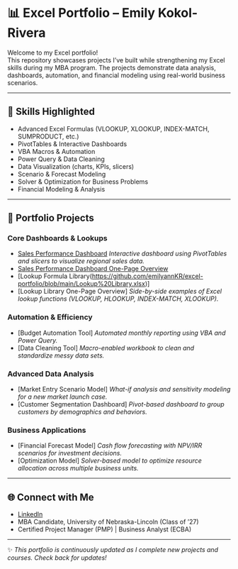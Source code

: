 # 📊 Excel Portfolio – Emily Kokol-Rivera

Welcome to my Excel portfolio!  
This repository showcases projects I’ve built while strengthening my Excel skills during my MBA program. The projects demonstrate data analysis, dashboards, automation, and financial modeling using real-world business scenarios.  

---

## 🔑 Skills Highlighted
- Advanced Excel Formulas (VLOOKUP, XLOOKUP, INDEX-MATCH, SUMPRODUCT, etc.)
- PivotTables & Interactive Dashboards
- VBA Macros & Automation
- Power Query & Data Cleaning
- Data Visualization (charts, KPIs, slicers)
- Scenario & Forecast Modeling
- Solver & Optimization for Business Problems
- Financial Modeling & Analysis

---

## 📂 Portfolio Projects

### Core Dashboards & Lookups
- [Sales Performance Dashboard](https://github.com/emilyannKR/excel-portfolio/blob/main/Sales%20Performance%20Dashboard-%20Q1.xlsx)  *Interactive dashboard using PivotTables and slicers to visualize regional sales data.*
- [Sales Performance Dashboard One-Page Overview](https://github.com/emilyannKR/excel-portfolio/blob/main/Sales%20Performance%20Dashboard%20Q1.docx)
- [Lookup Formula Library(https://github.com/emilyannKR/excel-portfolio/blob/main/Lookup%20Library.xlsx)]
- [Lookup Library One-Page Overview]
  *Side-by-side examples of Excel lookup functions (VLOOKUP, HLOOKUP, INDEX-MATCH, XLOOKUP).*

### Automation & Efficiency
- [Budget Automation Tool]
  *Automated monthly reporting using VBA and Power Query.*  
- [Data Cleaning Tool]
  *Macro-enabled workbook to clean and standardize messy data sets.*

### Advanced Data Analysis
- [Market Entry Scenario Model]
  *What-if analysis and sensitivity modeling for a new market launch case.*  
- [Customer Segmentation Dashboard] 
  *Pivot-based dashboard to group customers by demographics and behaviors.*

### Business Applications
- [Financial Forecast Model]
  *Cash flow forecasting with NPV/IRR scenarios for investment decisions.*  
- [Optimization Model]
  *Solver-based model to optimize resource allocation across multiple business units.*

---

## 🌐 Connect with Me
- [LinkedIn](https://www.linkedin.com/in/emily-kokol-rivera-pmp/)  
- MBA Candidate, University of Nebraska-Lincoln (Class of ’27)  
- Certified Project Manager (PMP) | Business Analyst (ECBA)  

---

✨ *This portfolio is continuously updated as I complete new projects and courses. Check back for updates!*
